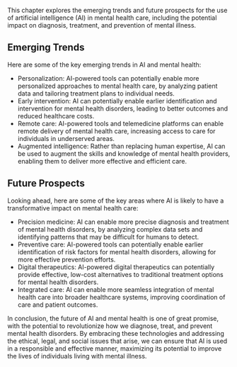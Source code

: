 
This chapter explores the emerging trends and future prospects for the use of artificial intelligence (AI) in mental health care, including the potential impact on diagnosis, treatment, and prevention of mental illness.

Emerging Trends
---------------

Here are some of the key emerging trends in AI and mental health:

* Personalization: AI-powered tools can potentially enable more personalized approaches to mental health care, by analyzing patient data and tailoring treatment plans to individual needs.
* Early intervention: AI can potentially enable earlier identification and intervention for mental health disorders, leading to better outcomes and reduced healthcare costs.
* Remote care: AI-powered tools and telemedicine platforms can enable remote delivery of mental health care, increasing access to care for individuals in underserved areas.
* Augmented intelligence: Rather than replacing human expertise, AI can be used to augment the skills and knowledge of mental health providers, enabling them to deliver more effective and efficient care.

Future Prospects
----------------

Looking ahead, here are some of the key areas where AI is likely to have a transformative impact on mental health care:

* Precision medicine: AI can enable more precise diagnosis and treatment of mental health disorders, by analyzing complex data sets and identifying patterns that may be difficult for humans to detect.
* Preventive care: AI-powered tools can potentially enable earlier identification of risk factors for mental health disorders, allowing for more effective prevention efforts.
* Digital therapeutics: AI-powered digital therapeutics can potentially provide effective, low-cost alternatives to traditional treatment options for mental health disorders.
* Integrated care: AI can enable more seamless integration of mental health care into broader healthcare systems, improving coordination of care and patient outcomes.

In conclusion, the future of AI and mental health is one of great promise, with the potential to revolutionize how we diagnose, treat, and prevent mental health disorders. By embracing these technologies and addressing the ethical, legal, and social issues that arise, we can ensure that AI is used in a responsible and effective manner, maximizing its potential to improve the lives of individuals living with mental illness.
